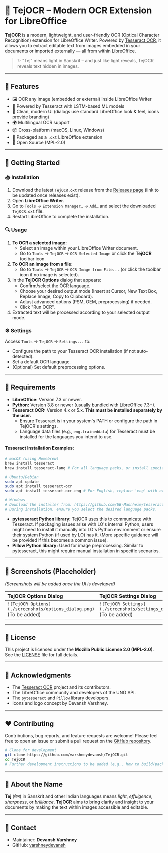 <!-- This Source Code Form is subject to the terms of the Mozilla Public -->
<!-- License, v. 2.0. If a copy of the MPL was not distributed with this -->
<!-- file, You can obtain one at https://mozilla.org/MPL/2.0/. -->
<!-- © 2025 Devansh (Author of TejOCR) -->

# 🔶 TejOCR – Modern OCR Extension for LibreOffice

**TejOCR** is a modern, lightweight, and user-friendly OCR (Optical Character Recognition) extension for LibreOffice Writer. Powered by [Tesseract OCR](https://github.com/tesseract-ocr/tesseract), it allows you to extract editable text from images embedded in your documents or imported externally — all from within LibreOffice.

> ✨ "Tej" means light in Sanskrit – and just like light reveals, TejOCR reveals text hidden in images.

---

## 🧠 Features

- 🖼️ OCR any image (embedded or external) inside LibreOffice Writer
- 🤖 Powered by Tesseract with LSTM-based ML models
- 🌈 Clean, modern UI (dialogs use standard LibreOffice look & feel, icons provide branding)
- 🌍 Multilingual OCR support
- 📦 Cross-platform (macOS, Linux, Windows)
- 🧩 Packaged as a `.oxt` LibreOffice extension
- 🔐 Open Source (MPL-2.0)

---

## 🚀 Getting Started

### 📥 Installation

1.  Download the latest `TejOCR.oxt` release from the [Releases page](https://github.com/varshneydevansh/TejOCR/releases) (link to be updated once releases exist).
2.  Open **LibreOffice Writer**.
3.  Go to `Tools` → `Extension Manager…` → `Add…` and select the downloaded `TejOCR.oxt` file.
4.  Restart LibreOffice to complete the installation.

### 🔍 Usage

1.  **To OCR a selected image:**
    *   Select an image within your LibreOffice Writer document.
    *   Go to `Tools` → `TejOCR` → `OCR Selected Image` or click the **TejOCR** toolbar icon.
2.  **To OCR an image from a file:**
    *   Go to `Tools` → `TejOCR` → `OCR Image from File...` (or click the toolbar icon if no image is selected).
3.  In the **TejOCR Options** dialog that appears:
    *   Confirm/select the OCR language.
    *   Choose your desired output mode (Insert at Cursor, New Text Box, Replace Image, Copy to Clipboard).
    *   Adjust advanced options (PSM, OEM, preprocessing) if needed.
    *   Click "Run OCR".
4.  Extracted text will be processed according to your selected output mode.

### ⚙️ Settings

Access `Tools` → `TejOCR` → `Settings...` to:

*   Configure the path to your Tesseract OCR installation (if not auto-detected).
*   Set a default OCR language.
*   (Optional) Set default preprocessing options.

---

## 🔧 Requirements

*   **LibreOffice:** Version 7.3 or newer.
*   **Python:** Version 3.8 or newer (usually bundled with LibreOffice 7.3+).
*   **Tesseract OCR:** Version 4.x or 5.x. **This must be installed separately by the user.**
    *   Ensure Tesseract is in your system's PATH or configure the path in TejOCR's settings.
    *   Language data files (e.g., `eng.traineddata`) for Tesseract must be installed for the languages you intend to use.

#### Tesseract Installation Examples:

```bash
# macOS (using Homebrew)
brew install tesseract
brew install tesseract-lang # For all language packs, or install specific ones

# Ubuntu/Debian
sudo apt update
sudo apt install tesseract-ocr
sudo apt install tesseract-ocr-eng # For English, replace 'eng' with other language codes as needed (e.g., tesseract-ocr-hin for Hindi)

# Windows
# Download the installer from: https://github.com/UB-Mannheim/tesseract/wiki
# During installation, ensure you select the desired language packs.
```

*   **pytesseract Python library:** TejOCR uses this to communicate with Tesseract. If packaging issues arise with LO's internal Python, users might need to install it manually into LO's Python environment or ensure their system Python (if used by LO) has it. (More specific guidance will be provided if this becomes a common issue).
*   **Pillow Python library:** Used for image preprocessing. Similar to pytesseract, this might require manual installation in specific scenarios.

---

## 📸 Screenshots (Placeholder)

*(Screenshots will be added once the UI is developed)*

| TejOCR Options Dialog                     | TejOCR Settings Dialog                    |
| :---------------------------------------- | :-------------------------------------- |
| `![TejOCR Options](./screenshots/options_dialog.png)` (To be added) | `![TejOCR Settings](./screenshots/settings_dialog.png)` (To be added) |

---

## 📜 License

This project is licensed under the **Mozilla Public License 2.0 (MPL-2.0)**.
See the [LICENSE](./LICENSE) file for full details.

---

## 🙌 Acknowledgments

*   The [Tesseract OCR](https://github.com/tesseract-ocr/tesseract) project and its contributors.
*   The LibreOffice community and developers of the UNO API.
*   The `pytesseract` and `Pillow` library developers.
*   Icons and logo concept by Devansh Varshney.

---

## ❤️ Contributing

Contributions, bug reports, and feature requests are welcome! Please feel free to open an issue or submit a pull request on the [GitHub repository](https://github.com/varshneydevansh/TejOCR).

```bash
# Clone for development
git clone https://github.com/varshneydevansh/TejOCR.git
cd TejOCR
# Further development instructions to be added (e.g., how to build/package .oxt)
```

---

## 🧠 About the Name

**Tej** (तेज) in Sanskrit and other Indian languages means *light*, *effulgence*, *sharpness*, or *brilliance*. **TejOCR** aims to bring clarity and insight to your documents by making the text within images accessible and editable.

---

## 📧 Contact

*   Maintainer: **Devansh Varshney**
*   GitHub: [varshneydevansh](https://github.com/varshneydevansh) 